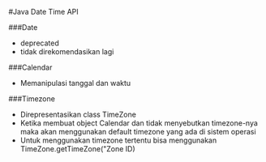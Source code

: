 #Java Date Time API

###Date
- deprecated
- tidak direkomendasikan lagi


###Calendar
- Memanipulasi tanggal dan waktu

###Timezone
- Direpresentasikan class TimeZone
- Ketika membuat object Calendar dan tidak menyebutkan timezone-nya maka akan menggunakan default timezone yang ada di sistem operasi
- Untuk menggunakan timezone tertentu bisa menggunakan TimeZone.getTimeZone("Zone ID)



